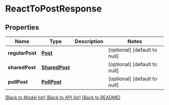 # ReactToPostResponse
## Properties

| Name | Type | Description | Notes |
|------------ | ------------- | ------------- | -------------|
| **regularPost** | [**Post**](Post.md) |  | [optional] [default to null] |
| **sharedPost** | [**SharedPost**](SharedPost.md) |  | [optional] [default to null] |
| **pollPost** | [**PollPost**](PollPost.md) |  | [optional] [default to null] |

[[Back to Model list]](../README.md#documentation-for-models) [[Back to API list]](../README.md#documentation-for-api-endpoints) [[Back to README]](../README.md)

